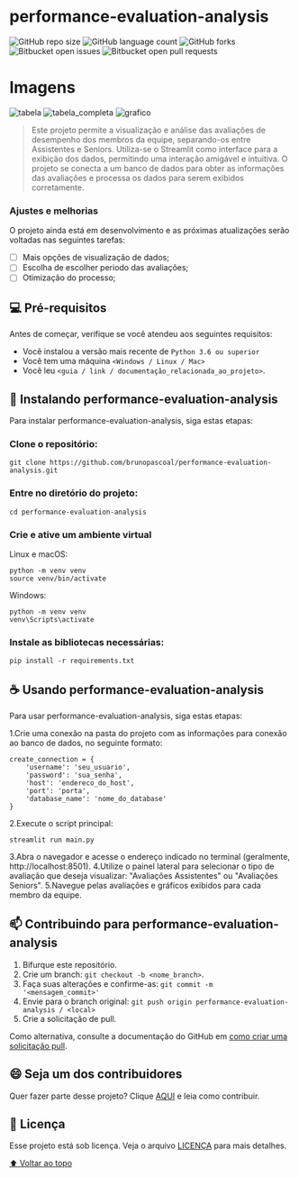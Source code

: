 # performance-evaluation-analysis

![GitHub repo size](https://img.shields.io/github/directory-file-count/brunopascoal/performance-evaluation-analysis?style=for-the-badge)
![GitHub language count](https://img.shields.io/github/languages/top/brunopascoal/performance-evaluation-analysis?style=for-the-badge)
![GitHub forks](https://img.shields.io/github/forks/brunopascoal/performance-evaluation-analysis?style=for-the-badge)
![Bitbucket open issues](https://img.shields.io/bitbucket/issues/brunopascoal/performance-evaluation-analysis?style=for-the-badge)
![Bitbucket open pull requests](https://img.shields.io/bitbucket/pr-raw/brunopascoal/performance-evaluation-analysis?style=for-the-badge)

# Imagens

![tabela](https://user-images.githubusercontent.com/49947689/235044276-71e0cae2-9d34-4d77-ab0a-c8c9ffafb3b2.png)
![tabela_completa](https://user-images.githubusercontent.com/49947689/235044641-8982c0f7-a3cf-4ef4-8d9f-87951cd30c45.png)
![grafico](https://user-images.githubusercontent.com/49947689/235044310-633e6b22-adc2-4be1-85ea-e8a64b4c3720.png)


> Este projeto permite a visualização e análise das avaliações de desempenho dos membros da equipe, separando-os entre Assistentes e Seniors. Utiliza-se o Streamlit como interface para a exibição dos dados, permitindo uma interação amigável e intuitiva. O projeto se conecta a um banco de dados para obter as informações das avaliações e processa os dados para serem exibidos corretamente.

### Ajustes e melhorias

O projeto ainda está em desenvolvimento e as próximas atualizações serão voltadas nas seguintes tarefas:

- [ ] Mais opções de visualização de dados;
- [ ] Escolha de escolher periodo das avaliações;
- [ ] Otimização do processo;

## 💻 Pré-requisitos

Antes de começar, verifique se você atendeu aos seguintes requisitos:

<!---Estes são apenas requisitos de exemplo. Adicionar, duplicar ou remover conforme necessário--->

- Você instalou a versão mais recente de `Python 3.6 ou superior`
- Você tem uma máquina `<Windows / Linux / Mac>`
- Você leu `<guia / link / documentação_relacionada_ao_projeto>`.

## 🚀 Instalando performance-evaluation-analysis

Para instalar performance-evaluation-analysis, siga estas etapas:

### Clone o repositório:

```
git clone https://github.com/brunopascoal/performance-evaluation-analysis.git
```

### Entre no diretório do projeto:

```
cd performance-evaluation-analysis
```

### Crie e ative um ambiente virtual

Linux e macOS:

```
python -m venv venv
source venv/bin/activate
```

Windows:

```
python -m venv venv
venv\Scripts\activate
```

### Instale as bibliotecas necessárias:

```
pip install -r requirements.txt
```

## ☕ Usando performance-evaluation-analysis

Para usar performance-evaluation-analysis, siga estas etapas:

1.Crie uma conexão na pasta do projeto com as informações para conexão ao banco de dados, no seguinte formato:

```
create_connection = {
    'username': 'seu_usuario',
    'password': 'sua_senha',
    'host': 'endereco_do_host',
    'port': 'porta',
    'database_name': 'nome_do_database'
}
```

2.Execute o script principal:

```
streamlit run main.py

```

3.Abra o navegador e acesse o endereço indicado no terminal (geralmente, http://localhost:8501).
4.Utilize o painel lateral para selecionar o tipo de avaliação que deseja visualizar: "Avaliações Assistentes" ou "Avaliações Seniors".
5.Navegue pelas avaliações e gráficos exibidos para cada membro da equipe.

## 📫 Contribuindo para performance-evaluation-analysis

1. Bifurque este repositório.
2. Crie um branch: `git checkout -b <nome_branch>`.
3. Faça suas alterações e confirme-as: `git commit -m '<mensagem_commit>'`
4. Envie para o branch original: `git push origin performance-evaluation-analysis / <local>`
5. Crie a solicitação de pull.

Como alternativa, consulte a documentação do GitHub em [como criar uma solicitação pull](https://help.github.com/en/github/collaborating-with-issues-and-pull-requests/creating-a-pull-request).

## 😄 Seja um dos contribuidores<br>

Quer fazer parte desse projeto? Clique [AQUI](CONTRIBUTING.md) e leia como contribuir.

## 📝 Licença

Esse projeto está sob licença. Veja o arquivo [LICENÇA](LICENSE.md) para mais detalhes.

[⬆ Voltar ao topo](performance-evaluation-analysis)<br>

